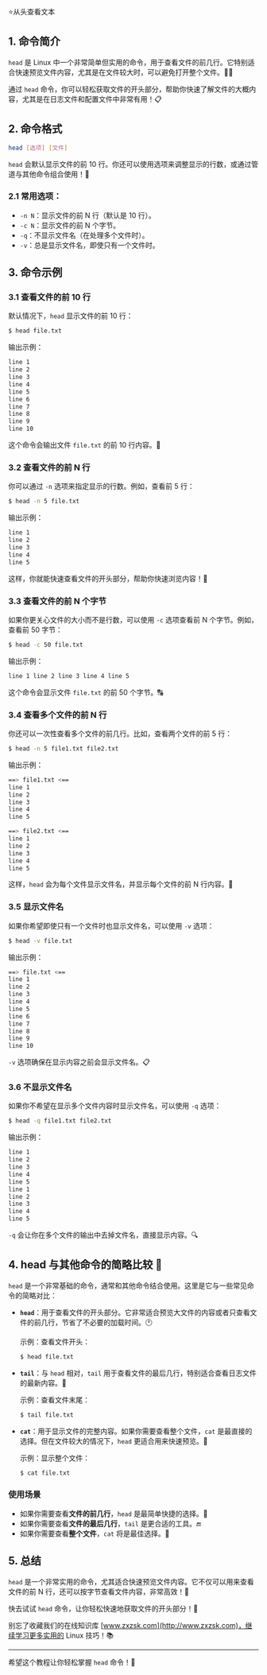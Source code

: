 ⭐从头查看文本

## 1. 命令简介

`head` 是 Linux 中一个非常简单但实用的命令，用于查看文件的前几行。它特别适合快速预览文件内容，尤其是在文件较大时，可以避免打开整个文件。📄✨

通过 `head` 命令，你可以轻松获取文件的开头部分，帮助你快速了解文件的大概内容，尤其是在日志文件和配置文件中非常有用！📋

## 2. 命令格式

```bash
head [选项] [文件]
```

`head` 会默认显示文件的前 10 行。你还可以使用选项来调整显示的行数，或通过管道与其他命令组合使用！🔄

### 2.1 **常用选项**：

- `-n N`：显示文件的前 N 行（默认是 10 行）。
- `-c N`：显示文件的前 N 个字节。
- `-q`：不显示文件名（在处理多个文件时）。
- `-v`：总是显示文件名，即使只有一个文件时。

## 3. 命令示例

### 3.1 **查看文件的前 10 行**

默认情况下，`head` 显示文件的前 10 行：

```bash
$ head file.txt
```

输出示例：

```bash
line 1
line 2
line 3
line 4
line 5
line 6
line 7
line 8
line 9
line 10
```

这个命令会输出文件 `file.txt` 的前 10 行内容。📝

### 3.2 **查看文件的前 N 行**

你可以通过 `-n` 选项来指定显示的行数。例如，查看前 5 行：

```bash
$ head -n 5 file.txt
```

输出示例：

```bash
line 1
line 2
line 3
line 4
line 5
```

这样，你就能快速查看文件的开头部分，帮助你快速浏览内容！👀

### 3.3 **查看文件的前 N 个字节**

如果你更关心文件的大小而不是行数，可以使用 `-c` 选项查看前 N 个字节。例如，查看前 50 字节：

```bash
$ head -c 50 file.txt
```

输出示例：

```bash
line 1 line 2 line 3 line 4 line 5
```

这个命令会显示文件 `file.txt` 的前 50 个字节。🔠

### 3.4 **查看多个文件的前 N 行**

你还可以一次性查看多个文件的前几行。比如，查看两个文件的前 5 行：

```bash
$ head -n 5 file1.txt file2.txt
```

输出示例：

```bash
==> file1.txt <==
line 1
line 2
line 3
line 4
line 5

==> file2.txt <==
line 1
line 2
line 3
line 4
line 5
```

这样，`head` 会为每个文件显示文件名，并显示每个文件的前 N 行内容。📂

### 3.5 **显示文件名**

如果你希望即使只有一个文件时也显示文件名，可以使用 `-v` 选项：

```bash
$ head -v file.txt
```

输出示例：

```bash
==> file.txt <==
line 1
line 2
line 3
line 4
line 5
line 6
line 7
line 8
line 9
line 10
```

`-v` 选项确保在显示内容之前会显示文件名。📋

### 3.6 **不显示文件名**

如果你不希望在显示多个文件内容时显示文件名，可以使用 `-q` 选项：

```bash
$ head -q file1.txt file2.txt
```

输出示例：

```bash
line 1
line 2
line 3
line 4
line 5
line 1
line 2
line 3
line 4
line 5
```

`-q` 会让你在多个文件的输出中去掉文件名，直接显示内容。🔍

## 4. head 与其他命令的简略比较 🧐

`head` 是一个非常基础的命令，通常和其他命令结合使用。这里是它与一些常见命令的简略对比：

- **`head`**：用于查看文件的开头部分。它非常适合预览大文件的内容或者只查看文件的前几行，节省了不必要的加载时间。🕐
  
  示例：查看文件开头：

  ```bash
  $ head file.txt
  ```

- **`tail`**：与 `head` 相对，`tail` 用于查看文件的最后几行，特别适合查看日志文件的最新内容。📝

  示例：查看文件末尾：

  ```bash
  $ tail file.txt
  ```

- **`cat`**：用于显示文件的完整内容。如果你需要查看整个文件，`cat` 是最直接的选择。但在文件较大的情况下，`head` 更适合用来快速预览。📜

  示例：显示整个文件：

  ```bash
  $ cat file.txt
  ```

### 使用场景
- 如果你需要查看**文件的前几行**，`head` 是最简单快捷的选择。💨
- 如果你需要查看**文件的最后几行**，`tail` 是更合适的工具。🔚
- 如果你需要查看**整个文件**，`cat` 将是最佳选择。📖

## 5. 总结

`head` 是一个非常实用的命令，尤其适合快速预览文件内容。它不仅可以用来查看文件的前 N 行，还可以按字节查看文件内容，非常高效！🎯

快去试试 `head` 命令，让你轻松快速地获取文件的开头部分！🚀

别忘了收藏我们的在线知识库 [www.zxzsk.com](http://www.zxzsk.com)，继续学习更多实用的 Linux 技巧！📚

---

希望这个教程让你轻松掌握 `head` 命令！🎉